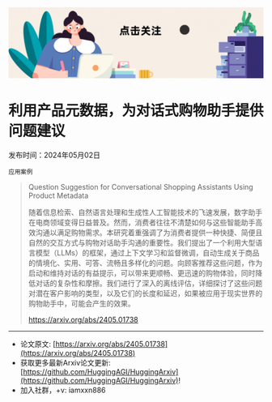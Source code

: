 ![](https://raw.githubusercontent.com/HuggingAGI/HuggingArxiv/main/imgs/follow2.gif)
# 利用产品元数据，为对话式购物助手提供问题建议
发布时间：2024年05月02日

`应用案例`
> Question Suggestion for Conversational Shopping Assistants Using Product Metadata
>
> 随着信息检索、自然语言处理和生成性人工智能技术的飞速发展，数字助手在电商领域变得日益普及。然而，消费者往往不清楚如何与这些智能助手高效沟通以满足购物需求。本研究着重强调了为消费者提供一种快捷、简便且自然的交互方式与购物对话助手沟通的重要性。我们提出了一个利用大型语言模型（LLMs）的框架，通过上下文学习和监督微调，自动生成关于商品的情境化、实用、可答、流畅且多样化的问题。向顾客推荐这些问题，作为启动和维持对话的有益提示，可以带来更顺畅、更迅速的购物体验，同时降低对话的复杂性和摩擦。我们进行了深入的离线评估，详细探讨了这些问题对潜在客户影响的类型，以及它们的长度和延迟，如果被应用于现实世界的购物助手中，可能会产生的效果。
>
> https://arxiv.org/abs/2405.01738


<hr />

- 论文原文: [https://arxiv.org/abs/2405.01738](https://arxiv.org/abs/2405.01738)
- 获取更多最新Arxiv论文更新: [https://github.com/HuggingAGI/HuggingArxiv](https://github.com/HuggingAGI/HuggingArxiv)!
- 加入社群，+v: iamxxn886